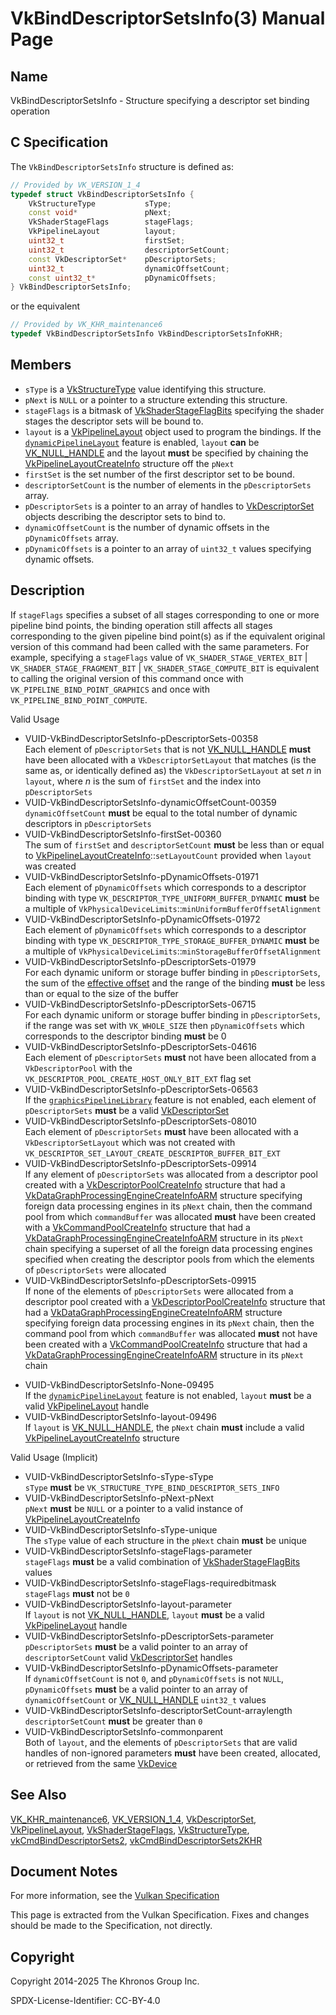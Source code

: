 # VkBindDescriptorSetsInfo(3) Manual Page

## Name

VkBindDescriptorSetsInfo - Structure specifying a descriptor set binding operation



## [](#_c_specification)C Specification

The `VkBindDescriptorSetsInfo` structure is defined as:

```c++
// Provided by VK_VERSION_1_4
typedef struct VkBindDescriptorSetsInfo {
    VkStructureType           sType;
    const void*               pNext;
    VkShaderStageFlags        stageFlags;
    VkPipelineLayout          layout;
    uint32_t                  firstSet;
    uint32_t                  descriptorSetCount;
    const VkDescriptorSet*    pDescriptorSets;
    uint32_t                  dynamicOffsetCount;
    const uint32_t*           pDynamicOffsets;
} VkBindDescriptorSetsInfo;
```

or the equivalent

```c++
// Provided by VK_KHR_maintenance6
typedef VkBindDescriptorSetsInfo VkBindDescriptorSetsInfoKHR;
```

## [](#_members)Members

- `sType` is a [VkStructureType](https://registry.khronos.org/vulkan/specs/latest/man/html/VkStructureType.html) value identifying this structure.
- `pNext` is `NULL` or a pointer to a structure extending this structure.
- `stageFlags` is a bitmask of [VkShaderStageFlagBits](https://registry.khronos.org/vulkan/specs/latest/man/html/VkShaderStageFlagBits.html) specifying the shader stages the descriptor sets will be bound to.
- `layout` is a [VkPipelineLayout](https://registry.khronos.org/vulkan/specs/latest/man/html/VkPipelineLayout.html) object used to program the bindings. If the [`dynamicPipelineLayout`](https://registry.khronos.org/vulkan/specs/latest/html/vkspec.html#features-dynamicPipelineLayout) feature is enabled, `layout` **can** be [VK\_NULL\_HANDLE](https://registry.khronos.org/vulkan/specs/latest/man/html/VK_NULL_HANDLE.html) and the layout **must** be specified by chaining the [VkPipelineLayoutCreateInfo](https://registry.khronos.org/vulkan/specs/latest/man/html/VkPipelineLayoutCreateInfo.html) structure off the `pNext`
- `firstSet` is the set number of the first descriptor set to be bound.
- `descriptorSetCount` is the number of elements in the `pDescriptorSets` array.
- `pDescriptorSets` is a pointer to an array of handles to [VkDescriptorSet](https://registry.khronos.org/vulkan/specs/latest/man/html/VkDescriptorSet.html) objects describing the descriptor sets to bind to.
- `dynamicOffsetCount` is the number of dynamic offsets in the `pDynamicOffsets` array.
- `pDynamicOffsets` is a pointer to an array of `uint32_t` values specifying dynamic offsets.

## [](#_description)Description

If `stageFlags` specifies a subset of all stages corresponding to one or more pipeline bind points, the binding operation still affects all stages corresponding to the given pipeline bind point(s) as if the equivalent original version of this command had been called with the same parameters. For example, specifying a `stageFlags` value of `VK_SHADER_STAGE_VERTEX_BIT` | `VK_SHADER_STAGE_FRAGMENT_BIT` | `VK_SHADER_STAGE_COMPUTE_BIT` is equivalent to calling the original version of this command once with `VK_PIPELINE_BIND_POINT_GRAPHICS` and once with `VK_PIPELINE_BIND_POINT_COMPUTE`.

Valid Usage

- [](#VUID-VkBindDescriptorSetsInfo-pDescriptorSets-00358)VUID-VkBindDescriptorSetsInfo-pDescriptorSets-00358  
  Each element of `pDescriptorSets` that is not [VK\_NULL\_HANDLE](https://registry.khronos.org/vulkan/specs/latest/man/html/VK_NULL_HANDLE.html) **must** have been allocated with a `VkDescriptorSetLayout` that matches (is the same as, or identically defined as) the `VkDescriptorSetLayout` at set *n* in `layout`, where *n* is the sum of `firstSet` and the index into `pDescriptorSets`
- [](#VUID-VkBindDescriptorSetsInfo-dynamicOffsetCount-00359)VUID-VkBindDescriptorSetsInfo-dynamicOffsetCount-00359  
  `dynamicOffsetCount` **must** be equal to the total number of dynamic descriptors in `pDescriptorSets`
- [](#VUID-VkBindDescriptorSetsInfo-firstSet-00360)VUID-VkBindDescriptorSetsInfo-firstSet-00360  
  The sum of `firstSet` and `descriptorSetCount` **must** be less than or equal to [VkPipelineLayoutCreateInfo](https://registry.khronos.org/vulkan/specs/latest/man/html/VkPipelineLayoutCreateInfo.html)::`setLayoutCount` provided when `layout` was created
- [](#VUID-VkBindDescriptorSetsInfo-pDynamicOffsets-01971)VUID-VkBindDescriptorSetsInfo-pDynamicOffsets-01971  
  Each element of `pDynamicOffsets` which corresponds to a descriptor binding with type `VK_DESCRIPTOR_TYPE_UNIFORM_BUFFER_DYNAMIC` **must** be a multiple of `VkPhysicalDeviceLimits`::`minUniformBufferOffsetAlignment`
- [](#VUID-VkBindDescriptorSetsInfo-pDynamicOffsets-01972)VUID-VkBindDescriptorSetsInfo-pDynamicOffsets-01972  
  Each element of `pDynamicOffsets` which corresponds to a descriptor binding with type `VK_DESCRIPTOR_TYPE_STORAGE_BUFFER_DYNAMIC` **must** be a multiple of `VkPhysicalDeviceLimits`::`minStorageBufferOffsetAlignment`
- [](#VUID-VkBindDescriptorSetsInfo-pDescriptorSets-01979)VUID-VkBindDescriptorSetsInfo-pDescriptorSets-01979  
  For each dynamic uniform or storage buffer binding in `pDescriptorSets`, the sum of the [effective offset](#dynamic-effective-offset) and the range of the binding **must** be less than or equal to the size of the buffer
- [](#VUID-VkBindDescriptorSetsInfo-pDescriptorSets-06715)VUID-VkBindDescriptorSetsInfo-pDescriptorSets-06715  
  For each dynamic uniform or storage buffer binding in `pDescriptorSets`, if the range was set with `VK_WHOLE_SIZE` then `pDynamicOffsets` which corresponds to the descriptor binding **must** be 0
- [](#VUID-VkBindDescriptorSetsInfo-pDescriptorSets-04616)VUID-VkBindDescriptorSetsInfo-pDescriptorSets-04616  
  Each element of `pDescriptorSets` **must** not have been allocated from a `VkDescriptorPool` with the `VK_DESCRIPTOR_POOL_CREATE_HOST_ONLY_BIT_EXT` flag set
- [](#VUID-VkBindDescriptorSetsInfo-pDescriptorSets-06563)VUID-VkBindDescriptorSetsInfo-pDescriptorSets-06563  
  If the [`graphicsPipelineLibrary`](#features-graphicsPipelineLibrary) feature is not enabled, each element of `pDescriptorSets` **must** be a valid [VkDescriptorSet](https://registry.khronos.org/vulkan/specs/latest/man/html/VkDescriptorSet.html)
- [](#VUID-VkBindDescriptorSetsInfo-pDescriptorSets-08010)VUID-VkBindDescriptorSetsInfo-pDescriptorSets-08010  
  Each element of `pDescriptorSets` **must** have been allocated with a `VkDescriptorSetLayout` which was not created with `VK_DESCRIPTOR_SET_LAYOUT_CREATE_DESCRIPTOR_BUFFER_BIT_EXT`
- [](#VUID-VkBindDescriptorSetsInfo-pDescriptorSets-09914)VUID-VkBindDescriptorSetsInfo-pDescriptorSets-09914  
  If any element of `pDescriptorSets` was allocated from a descriptor pool created with a [VkDescriptorPoolCreateInfo](https://registry.khronos.org/vulkan/specs/latest/man/html/VkDescriptorPoolCreateInfo.html) structure that had a [VkDataGraphProcessingEngineCreateInfoARM](https://registry.khronos.org/vulkan/specs/latest/man/html/VkDataGraphProcessingEngineCreateInfoARM.html) structure specifying foreign data processing engines in its `pNext` chain, then the command pool from which `commandBuffer` was allocated **must** have been created with a [VkCommandPoolCreateInfo](https://registry.khronos.org/vulkan/specs/latest/man/html/VkCommandPoolCreateInfo.html) structure that had a [VkDataGraphProcessingEngineCreateInfoARM](https://registry.khronos.org/vulkan/specs/latest/man/html/VkDataGraphProcessingEngineCreateInfoARM.html) structure in its `pNext` chain specifying a superset of all the foreign data processing engines specified when creating the descriptor pools from which the elements of `pDescriptorSets` were allocated
- [](#VUID-VkBindDescriptorSetsInfo-pDescriptorSets-09915)VUID-VkBindDescriptorSetsInfo-pDescriptorSets-09915  
  If none of the elements of `pDescriptorSets` were allocated from a descriptor pool created with a [VkDescriptorPoolCreateInfo](https://registry.khronos.org/vulkan/specs/latest/man/html/VkDescriptorPoolCreateInfo.html) structure that had a [VkDataGraphProcessingEngineCreateInfoARM](https://registry.khronos.org/vulkan/specs/latest/man/html/VkDataGraphProcessingEngineCreateInfoARM.html) structure specifying foreign data processing engines in its `pNext` chain, then the command pool from which `commandBuffer` was allocated **must** not have been created with a [VkCommandPoolCreateInfo](https://registry.khronos.org/vulkan/specs/latest/man/html/VkCommandPoolCreateInfo.html) structure that had a [VkDataGraphProcessingEngineCreateInfoARM](https://registry.khronos.org/vulkan/specs/latest/man/html/VkDataGraphProcessingEngineCreateInfoARM.html) structure in its `pNext` chain

<!--THE END-->

- [](#VUID-VkBindDescriptorSetsInfo-None-09495)VUID-VkBindDescriptorSetsInfo-None-09495  
  If the [`dynamicPipelineLayout`](#features-dynamicPipelineLayout) feature is not enabled, `layout` **must** be a valid [VkPipelineLayout](https://registry.khronos.org/vulkan/specs/latest/man/html/VkPipelineLayout.html) handle
- [](#VUID-VkBindDescriptorSetsInfo-layout-09496)VUID-VkBindDescriptorSetsInfo-layout-09496  
  If `layout` is [VK\_NULL\_HANDLE](https://registry.khronos.org/vulkan/specs/latest/man/html/VK_NULL_HANDLE.html), the `pNext` chain **must** include a valid [VkPipelineLayoutCreateInfo](https://registry.khronos.org/vulkan/specs/latest/man/html/VkPipelineLayoutCreateInfo.html) structure

Valid Usage (Implicit)

- [](#VUID-VkBindDescriptorSetsInfo-sType-sType)VUID-VkBindDescriptorSetsInfo-sType-sType  
  `sType` **must** be `VK_STRUCTURE_TYPE_BIND_DESCRIPTOR_SETS_INFO`
- [](#VUID-VkBindDescriptorSetsInfo-pNext-pNext)VUID-VkBindDescriptorSetsInfo-pNext-pNext  
  `pNext` **must** be `NULL` or a pointer to a valid instance of [VkPipelineLayoutCreateInfo](https://registry.khronos.org/vulkan/specs/latest/man/html/VkPipelineLayoutCreateInfo.html)
- [](#VUID-VkBindDescriptorSetsInfo-sType-unique)VUID-VkBindDescriptorSetsInfo-sType-unique  
  The `sType` value of each structure in the `pNext` chain **must** be unique
- [](#VUID-VkBindDescriptorSetsInfo-stageFlags-parameter)VUID-VkBindDescriptorSetsInfo-stageFlags-parameter  
  `stageFlags` **must** be a valid combination of [VkShaderStageFlagBits](https://registry.khronos.org/vulkan/specs/latest/man/html/VkShaderStageFlagBits.html) values
- [](#VUID-VkBindDescriptorSetsInfo-stageFlags-requiredbitmask)VUID-VkBindDescriptorSetsInfo-stageFlags-requiredbitmask  
  `stageFlags` **must** not be `0`
- [](#VUID-VkBindDescriptorSetsInfo-layout-parameter)VUID-VkBindDescriptorSetsInfo-layout-parameter  
  If `layout` is not [VK\_NULL\_HANDLE](https://registry.khronos.org/vulkan/specs/latest/man/html/VK_NULL_HANDLE.html), `layout` **must** be a valid [VkPipelineLayout](https://registry.khronos.org/vulkan/specs/latest/man/html/VkPipelineLayout.html) handle
- [](#VUID-VkBindDescriptorSetsInfo-pDescriptorSets-parameter)VUID-VkBindDescriptorSetsInfo-pDescriptorSets-parameter  
  `pDescriptorSets` **must** be a valid pointer to an array of `descriptorSetCount` valid [VkDescriptorSet](https://registry.khronos.org/vulkan/specs/latest/man/html/VkDescriptorSet.html) handles
- [](#VUID-VkBindDescriptorSetsInfo-pDynamicOffsets-parameter)VUID-VkBindDescriptorSetsInfo-pDynamicOffsets-parameter  
  If `dynamicOffsetCount` is not `0`, and `pDynamicOffsets` is not `NULL`, `pDynamicOffsets` **must** be a valid pointer to an array of `dynamicOffsetCount` or [VK\_NULL\_HANDLE](https://registry.khronos.org/vulkan/specs/latest/man/html/VK_NULL_HANDLE.html) `uint32_t` values
- [](#VUID-VkBindDescriptorSetsInfo-descriptorSetCount-arraylength)VUID-VkBindDescriptorSetsInfo-descriptorSetCount-arraylength  
  `descriptorSetCount` **must** be greater than `0`
- [](#VUID-VkBindDescriptorSetsInfo-commonparent)VUID-VkBindDescriptorSetsInfo-commonparent  
  Both of `layout`, and the elements of `pDescriptorSets` that are valid handles of non-ignored parameters **must** have been created, allocated, or retrieved from the same [VkDevice](https://registry.khronos.org/vulkan/specs/latest/man/html/VkDevice.html)

## [](#_see_also)See Also

[VK\_KHR\_maintenance6](https://registry.khronos.org/vulkan/specs/latest/man/html/VK_KHR_maintenance6.html), [VK\_VERSION\_1\_4](https://registry.khronos.org/vulkan/specs/latest/man/html/VK_VERSION_1_4.html), [VkDescriptorSet](https://registry.khronos.org/vulkan/specs/latest/man/html/VkDescriptorSet.html), [VkPipelineLayout](https://registry.khronos.org/vulkan/specs/latest/man/html/VkPipelineLayout.html), [VkShaderStageFlags](https://registry.khronos.org/vulkan/specs/latest/man/html/VkShaderStageFlags.html), [VkStructureType](https://registry.khronos.org/vulkan/specs/latest/man/html/VkStructureType.html), [vkCmdBindDescriptorSets2](https://registry.khronos.org/vulkan/specs/latest/man/html/vkCmdBindDescriptorSets2.html), [vkCmdBindDescriptorSets2KHR](https://registry.khronos.org/vulkan/specs/latest/man/html/vkCmdBindDescriptorSets2KHR.html)

## [](#_document_notes)Document Notes

For more information, see the [Vulkan Specification](https://registry.khronos.org/vulkan/specs/latest/html/vkspec.html#VkBindDescriptorSetsInfo)

This page is extracted from the Vulkan Specification. Fixes and changes should be made to the Specification, not directly.

## [](#_copyright)Copyright

Copyright 2014-2025 The Khronos Group Inc.

SPDX-License-Identifier: CC-BY-4.0